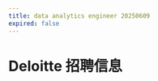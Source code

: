 ```yaml
---
title: data analytics engineer 20250609
expired: false
---
```


# Deloitte 招聘信息

<JobPostingTable job-posting-json-path="deloitte/data/data-analytics-engineer-20250609.json" />
